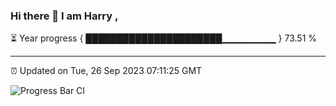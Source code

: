 ### Hi there 👋 I am Harry , 

⏳ Year progress { ██████████████████████▁▁▁▁▁▁▁▁ } 73.51 %

---

⏰ Updated on Tue, 26 Sep 2023 07:11:25 GMT

![Progress Bar CI](https://github.com/duykhang68/duykhang68/workflows/Progress%20Bar%20CI/badge.svg)
